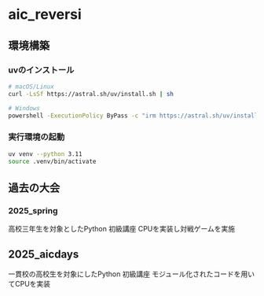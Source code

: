 # aic_reversi

## 環境構築
### uvのインストール
```sh
# macOS/Linux
curl -LsSf https://astral.sh/uv/install.sh | sh

# Windows
powershell -ExecutionPolicy ByPass -c "irm https://astral.sh/uv/install.ps1 | iex"
```

### 実行環境の起動
```sh
uv venv --python 3.11
source .venv/bin/activate
```

## 過去の大会

### 2025_spring
高校三年生を対象としたPython 初級講座
CPUを実装し対戦ゲームを実施

## 2025_aicdays
一貫校の高校生を対象にしたPython 初級講座
モジュール化されたコードを用いてCPUを実装